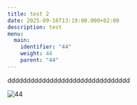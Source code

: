 ```yaml
---
title: test 2
date: 2025-09-16T13:19:00.000+02:00
description: test
menu:
  main:
    identifier: "44"
    weight: 44
    parent: "44"
---
```

dddddddddddddddddddddddddddddddd



![44](/images/uploads/f8nnaiz__400x400.jpg "44")
